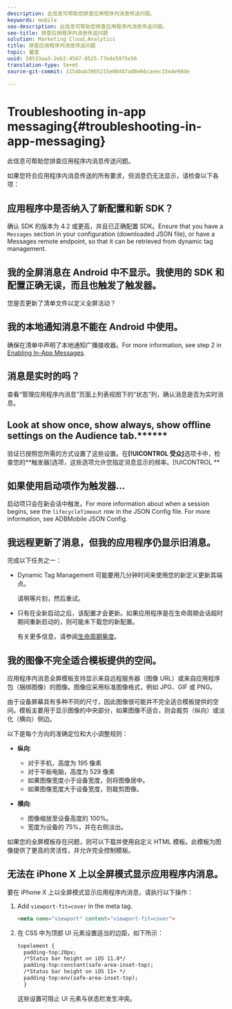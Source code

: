 ```yaml
---
description: 此信息可帮助您排查应用程序内消息传送问题。
keywords: mobile
seo-description: 此信息可帮助您排查应用程序内消息传送问题。
seo-title: 排查应用程序内消息传送问题
solution: Marketing Cloud,Analytics
title: 排查应用程序内消息传送问题
topic: 量度
uuid: 58533aa3-2eb2-4597-8525-77e4e5975e56
translation-type: tm+mt
source-git-commit: 1154bab39b5215e00d47ad8e66caeec15e4e98de

---
```



# Troubleshooting in-app messaging{#troubleshooting-in-app-messaging}

此信息可帮助您排查应用程序内消息传送问题。

如果您符合应用程序内消息传送的所有要求，但消息仍无法显示，请检查以下各项：

## 应用程序中是否纳入了新配置和新 SDK？

确认 SDK 的版本为 4.2 或更高，并且已正确配置 SDK。Ensure that you have a `Messages` section in your configuration (downloaded JSON file), or have a Messages remote endpoint, so that it can be retrieved from dynamic tag management.

## 我的全屏消息在 Android 中不显示。我使用的 SDK 和配置正确无误，而且也触发了触发器。

您是否更新了清单文件以定义全屏活动？

## 我的本地通知消息不能在 Android 中使用。

确保在清单中声明了本地通知广播接收器。For more information, see step 2 in [Enabling In-App Messages](/help/android/messaging-main/messaging/messaging.md).

## 消息是实时的吗？

查看“管理应用程序内消息”页面上列表视图下的“状态”列，确认消息是否为实时消息。

## Look at show once, show always, show offline settings on the Audience tab.******

验证已按照您所需的方式设置了这些设置。在&#x200B;**[!UICONTROL 受众]**&#x200B;选项卡中，检查您的&#x200B;**触发器]选项，这些选项允许您指定消息显示的频率。[!UICONTROL **

## 如果使用启动项作为触发器...

启动项只会在新会话中触发。For more information about when a session begins, see the `lifecycleTimeout` row in the JSON Config file. For more information, see  ADBMobile JSON Config.[](/help/ios/configuration/json-config/json-config.md)

## 我远程更新了消息，但我的应用程序仍显示旧消息。

完成以下任务之一：

* Dynamic Tag Management 可能要用几分钟时间来使用您的新定义更新其端点。

   请稍等片刻，然后重试。

* 只有在全新启动之后，该配置才会更新。如果应用程序是在生命周期会话超时期间重新启动的，则可能未下载您的新配置。

   有关更多信息，请参阅[生命周期量度](/help/ios/metrics.md)。

## 我的图像不完全适合模板提供的空间。

应用程序内消息全屏模板支持显示来自远程服务器（图像 URL）或来自应用程序包（捆绑图像）的图像。图像应采用标准图像格式，例如 JPG、GIF 或 PNG。

由于设备屏幕具有多种不同的尺寸，因此图像很可能并不完全适合模板提供的空间。模板主要用于显示图像的中央部分，如果图像不适合，则会裁剪（纵向）或淡化（横向）侧边。

以下是每个方向的准确定位和大小调整规则：

* **纵向**:
   * 对于手机，高度为 195 像素
   * 对于平板电脑，高度为 529 像素
   * 如果图像宽度小于设备宽度，则将图像居中。
   * 如果图像宽度大于设备宽度，则裁剪图像。

* **横向**:
   * 图像缩放至设备高度的 100%。
   * 宽度为设备的 75%，并在右侧淡出。

如果您的全屏模板存在问题，则可以下载并使用自定义 HTML 模板。此模板为图像提供了更高的灵活性，并允许完全控制模板。

## 无法在 iPhone X 上以全屏模式显示应用程序内消息。

要在 iPhone X 上以全屏模式显示应用程序内消息，请执行以下操作：

1. Add `viewport-fit=cover` in the meta tag.

   ```html
   <meta name="viewport" content="viewport-fit=cover">
   ```

1. 在 CSS 中为顶部 UI 元素设置适当的边距，如下所示：

   ```html
   topelement {
     padding-top:20px;
     /*Status bar height on iOS 11.0*/
     padding-top:constant(safe-area-inset-top);
     /*Status bar height on iOS 11+ */
     padding-top:env(safe-area-inset-top);
     } 
   ```

   这些设置可阻止 UI 元素与状态栏发生冲突。
